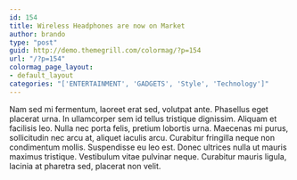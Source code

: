 ```yaml
---
id: 154
title: Wireless Headphones are now on Market
author: brando
type: "post"
guid: http://demo.themegrill.com/colormag/?p=154
url: "/?p=154"
colormag_page_layout:
- default_layout
categories: "['ENTERTAINMENT', 'GADGETS', 'Style', 'Technology']"
---
```


Nam sed mi fermentum, laoreet erat sed, volutpat ante. Phasellus eget placerat urna. In ullamcorper sem id tellus tristique dignissim. Aliquam et facilisis leo. Nulla nec porta felis, pretium lobortis urna. Maecenas mi purus, sollicitudin nec arcu at, aliquet iaculis arcu. Curabitur fringilla neque non condimentum mollis. Suspendisse eu leo est. Donec ultrices nulla ut mauris maximus tristique. Vestibulum vitae pulvinar neque. Curabitur mauris ligula, lacinia at pharetra sed, placerat non velit.